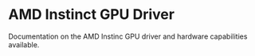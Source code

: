 # AMD Instinct GPU Driver

Documentation on the AMD Instinc GPU driver and hardware capabilities available.
